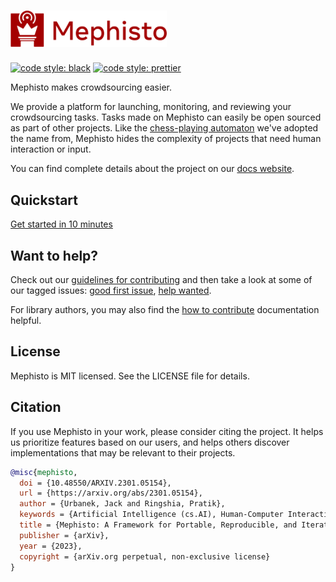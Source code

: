 <!---
  Copyright (c) Meta Platforms and its affiliates.
  This source code is licensed under the MIT license found in the
  LICENSE file in the root directory of this source tree.
-->

<p align="center">
 <h1>
  <img width="250px" src="docs/web/static/img/logo.svg" alt="Mephisto" />
 </h1>
</p>

[![code style: black](https://img.shields.io/badge/code%20style-black-000000.svg)](https://github.com/psf/black)
[![code style: prettier](https://img.shields.io/badge/code_style-prettier-ff69b4.svg)](https://github.com/prettier/prettier)

Mephisto makes crowdsourcing easier.

We provide a platform for launching, monitoring, and reviewing your crowdsourcing tasks. Tasks made on Mephisto can easily be open sourced as part of other projects. Like the [chess-playing automaton](https://en.wikipedia.org/wiki/Mephisto_(automaton)) we've adopted the name from, Mephisto hides the complexity of projects that need human interaction or input.

You can find complete details about the project on our [docs website](https://mephisto.ai).

## Quickstart

[Get started in 10 minutes](https://mephisto.ai/docs/guides/quickstart)

## Want to help?

Check out our [guidelines for contributing](https://github.com/facebookresearch/Mephisto/blob/main/CONTRIBUTING.md) and then take a look at some of our tagged issues: [good first issue](https://github.com/facebookresearch/Mephisto/labels/good%20first%20issue), [help wanted](https://github.com/facebookresearch/Mephisto/labels/help%20wanted).

For library authors, you may also find the [how to contribute](https://mephisto.ai/docs/guides/how_to_contribute/getting_started) documentation helpful.


## License
Mephisto is MIT licensed. See the LICENSE file for details.

## Citation
If you use Mephisto in your work, please consider citing the project. It helps us prioritize features based on our users, and helps others discover implementations that may be relevant to their projects.
```bibtex
@misc{mephisto,
  doi = {10.48550/ARXIV.2301.05154},
  url = {https://arxiv.org/abs/2301.05154},
  author = {Urbanek, Jack and Ringshia, Pratik},
  keywords = {Artificial Intelligence (cs.AI), Human-Computer Interaction (cs.HC), FOS: Computer and information sciences, FOS: Computer and information sciences},
  title = {Mephisto: A Framework for Portable, Reproducible, and Iterative Crowdsourcing},
  publisher = {arXiv},
  year = {2023},
  copyright = {arXiv.org perpetual, non-exclusive license}
}
```

